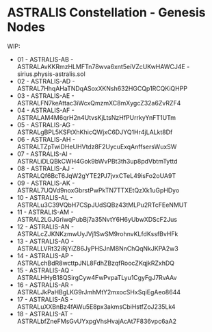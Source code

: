 # ASTRALIS Constellation - Genesis Nodes


WIP:

- 01 - ASTRALIS-AB - ASTRALAvKKRmzHLMFTn78wva6xnt5eiVZcUKwHAWCJ4E - sirius.physis-astralis.sol
- 02 - ASTRALIS-AD - ASTRAL7HhqAHaTNDqASoxXKNsh632HGCQp1RCQKiQHPP
- 03 - ASTRALIS-AE - ASTRALFN7keAttac3iWcxQmzmXC8mXygcZ32a6ZvRZF4
- 04 - ASTRALIS-AF - ASTRALAM4M6qrH2n4UtvsKjLtsNzHfPUrrkyYnFT1UTm
- 05 - ASTRALIS-AG - ASTRALgBPL5KSFtXhKhicQWjxC6DJYQ1Hr4jLALkt8Df
- 06 - ASTRALIS-AH - ASTRALTZpTwiDHeUHVtdz8F2UycuExqAnffsersWuxSW
- 07 - ASTRALIS-AI - ASTRALiDLQBkCWH4Gok9bWvPBt3th3up8pdVbtmTyttd
- 08 - ASTRALIS-AJ - ASTRALQf6BcT6JqW2gYTE2PJ7jvxCTeL49isFo2oUA9T
- 09 - ASTRALIS-AK - ASTRAL7UQVd9noxGbrstPwPkTN7TTXEtQzXk1uGpHDyo
- 10 - ASTRALIS-AL - ASTRALu3C39VQbH7CSpJUdSQBz43tMLPu2RTcFEeNMUT
- 11 - ASTRALIS-AM - ASTRAL2LGJGriwqPubBj7a35NvtY6H6yUbwXDScF2Jus
- 12 - ASTRALIS-AN - ASTRALcZJKNKzmwUyJVj1SwSM9rohnvKLfdKssfBvHFk
- 13 - ASTRALIS-AO - ASTRALLVRt32iRjYiZ86JyPHSJnM8NnChQqNkJKPA2w3
- 14 - ASTRALIS-AP - ASTRALchBdR8wcttpJNL8FdhZBzqfRoocZKqjkRZxhDQ
- 15 - ASTRALIS-AQ - ASTRALHHyB18QSirgCyw4FwPvpaTLyu1CgyFgJ7RvAAv
- 16 - ASTRALIS-AR - ASTRALJkPaHBgLKG9rJmhMtY2mxocSHxSqiEgAeo8644
- 17 - ASTRALIS-AS - ASTRALuXXBnBz4fAWu5E8px3akmsCbiHstfZoJ235Lk4
- 18 - ASTRALIS-AT - ASTRALbfZneFMsGvUYxpgVhsHvajAcAt7F836vpc6aA2

